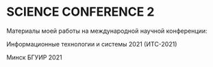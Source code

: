 # SCIENCE CONFERENCE 2

Материалы моей работы на международной научной конференции:

Информационные технологии и системы 2021 (ИТС-2021)

Минск БГУИР 2021
